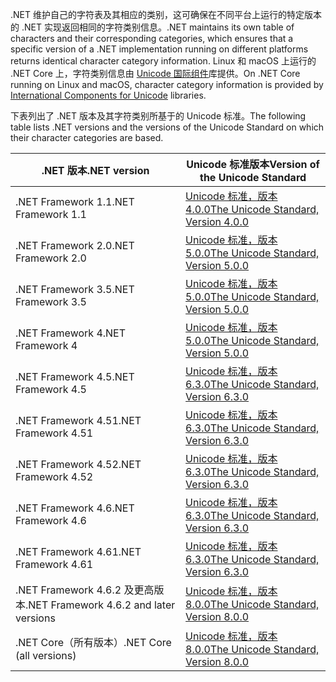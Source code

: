  <span data-ttu-id="c834a-101">.NET 维护自己的字符表及其相应的类别，这可确保在不同平台上运行的特定版本的 .NET 实现返回相同的字符类别信息。</span><span class="sxs-lookup"><span data-stu-id="c834a-101">.NET maintains its own table of characters and their corresponding categories, which ensures that a specific version of a .NET implementation running on different platforms returns identical character category information.</span></span> <span data-ttu-id="c834a-102">Linux 和 macOS 上运行的 .NET Core 上，字符类别信息由 [Unicode 国际组件](http://site.icu-project.org/)库提供。</span><span class="sxs-lookup"><span data-stu-id="c834a-102">On .NET Core running on Linux and macOS, character category information is provided by  [International Components for Unicode](http://site.icu-project.org/) libraries.</span></span>
 
 <span data-ttu-id="c834a-103">下表列出了 .NET 版本及其字符类别所基于的 Unicode 标准。</span><span class="sxs-lookup"><span data-stu-id="c834a-103">The following table lists .NET versions and the versions of the Unicode Standard on which their character categories are based.</span></span>   
  
|<span data-ttu-id="c834a-104">.NET 版本</span><span class="sxs-lookup"><span data-stu-id="c834a-104">.NET version</span></span>|<span data-ttu-id="c834a-105">Unicode 标准版本</span><span class="sxs-lookup"><span data-stu-id="c834a-105">Version of the Unicode Standard</span></span>|  
|----------------------------|-------------------------------------|  
|<span data-ttu-id="c834a-106">.NET Framework 1.1</span><span class="sxs-lookup"><span data-stu-id="c834a-106">.NET Framework 1.1</span></span>|[<span data-ttu-id="c834a-107">Unicode 标准，版本 4.0.0</span><span class="sxs-lookup"><span data-stu-id="c834a-107">The Unicode Standard, Version 4.0.0</span></span>](https://www.unicode.org/versions/Unicode4.0.0/)|  
|<span data-ttu-id="c834a-108">.NET Framework 2.0</span><span class="sxs-lookup"><span data-stu-id="c834a-108">.NET Framework 2.0</span></span>|[<span data-ttu-id="c834a-109">Unicode 标准，版本 5.0.0</span><span class="sxs-lookup"><span data-stu-id="c834a-109">The Unicode Standard, Version 5.0.0</span></span>](https://www.unicode.org/versions/Unicode5.0.0)|  
|<span data-ttu-id="c834a-110">.NET Framework 3.5</span><span class="sxs-lookup"><span data-stu-id="c834a-110">.NET Framework 3.5</span></span>|[<span data-ttu-id="c834a-111">Unicode 标准，版本 5.0.0</span><span class="sxs-lookup"><span data-stu-id="c834a-111">The Unicode Standard, Version 5.0.0</span></span>](https://www.unicode.org/versions/Unicode5.0.0)|  
|<span data-ttu-id="c834a-112">.NET Framework 4</span><span class="sxs-lookup"><span data-stu-id="c834a-112">.NET Framework 4</span></span>|[<span data-ttu-id="c834a-113">Unicode 标准，版本 5.0.0</span><span class="sxs-lookup"><span data-stu-id="c834a-113">The Unicode Standard, Version 5.0.0</span></span>](https://www.unicode.org/versions/Unicode5.0.0)|  
|<span data-ttu-id="c834a-114">.NET Framework 4.5</span><span class="sxs-lookup"><span data-stu-id="c834a-114">.NET Framework 4.5</span></span>|[<span data-ttu-id="c834a-115">Unicode 标准，版本 6.3.0</span><span class="sxs-lookup"><span data-stu-id="c834a-115">The Unicode Standard, Version 6.3.0</span></span>](https://www.unicode.org/versions/Unicode6.3.0/)|  
|<span data-ttu-id="c834a-116">.NET Framework 4.51</span><span class="sxs-lookup"><span data-stu-id="c834a-116">.NET Framework 4.51</span></span>|[<span data-ttu-id="c834a-117">Unicode 标准，版本 6.3.0</span><span class="sxs-lookup"><span data-stu-id="c834a-117">The Unicode Standard, Version 6.3.0</span></span>](https://www.unicode.org/versions/Unicode6.3.0/)|  
|<span data-ttu-id="c834a-118">.NET Framework 4.52</span><span class="sxs-lookup"><span data-stu-id="c834a-118">.NET Framework 4.52</span></span>|[<span data-ttu-id="c834a-119">Unicode 标准，版本 6.3.0</span><span class="sxs-lookup"><span data-stu-id="c834a-119">The Unicode Standard, Version 6.3.0</span></span>](https://www.unicode.org/versions/Unicode6.3.0/)|  
|<span data-ttu-id="c834a-120">.NET Framework 4.6</span><span class="sxs-lookup"><span data-stu-id="c834a-120">.NET Framework 4.6</span></span>|[<span data-ttu-id="c834a-121">Unicode 标准，版本 6.3.0</span><span class="sxs-lookup"><span data-stu-id="c834a-121">The Unicode Standard, Version 6.3.0</span></span>](https://www.unicode.org/versions/Unicode6.3.0/)|  
|<span data-ttu-id="c834a-122">.NET Framework 4.61</span><span class="sxs-lookup"><span data-stu-id="c834a-122">.NET Framework 4.61</span></span>|[<span data-ttu-id="c834a-123">Unicode 标准，版本 6.3.0</span><span class="sxs-lookup"><span data-stu-id="c834a-123">The Unicode Standard, Version 6.3.0</span></span>](https://www.unicode.org/versions/Unicode6.3.0/)|  
|<span data-ttu-id="c834a-124">.NET Framework 4.6.2 及更高版本</span><span class="sxs-lookup"><span data-stu-id="c834a-124">.NET Framework 4.6.2 and later versions</span></span>|[<span data-ttu-id="c834a-125">Unicode 标准，版本 8.0.0</span><span class="sxs-lookup"><span data-stu-id="c834a-125">The Unicode Standard, Version 8.0.0</span></span>](https://www.unicode.org/versions/Unicode8.0.0/)|  
|<span data-ttu-id="c834a-126">.NET Core（所有版本）</span><span class="sxs-lookup"><span data-stu-id="c834a-126">.NET Core (all versions)</span></span>|[<span data-ttu-id="c834a-127">Unicode 标准，版本 8.0.0</span><span class="sxs-lookup"><span data-stu-id="c834a-127">The Unicode Standard, Version 8.0.0</span></span>](https://www.unicode.org/versions/Unicode8.0.0/)|
  
